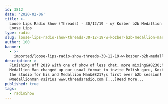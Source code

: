 ```yaml
---
id: 3812
date: '2020-02-06'
title: >-
  Loose Lips Radio Show (Threads) - 30/12/19 - w/ Kozber b2b Medallion Man -
  Loose Lips
type: radio
slug: loose-lips-radio-show-threads-30-12-19-w-kozber-b2b-medallion-man
author: 100
banner:
  - >-
    imported/loose-lips-radio-show-threads-30-12-19-w-kozber-b2b-medallion-man/image3812.jpeg
description: >-
  Finishing off 2019 with one of show of less chat, more mixing&#8230;host
  Medallion Man changed up our usual format to invite Polish guru, Kozber, into
  the studio for his and Medallion Man&#8217;s first ever b2b session!
  @medallionman @sirius www.threadsradio.com [...]Read More...
published: true
tags:
  - radioShow
---
```

